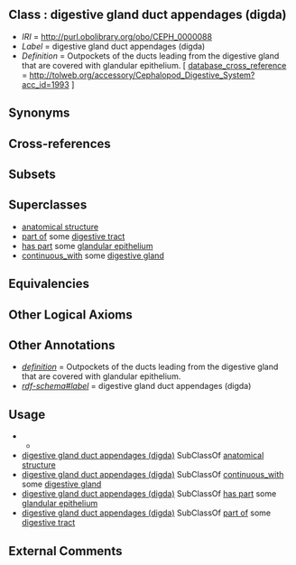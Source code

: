 
## Class : digestive gland duct appendages (digda)

 * *IRI* = http://purl.obolibrary.org/obo/CEPH_0000088
 * *Label* = digestive gland duct appendages (digda)
 * *Definition* = Outpockets of the ducts leading from the digestive gland that are covered with glandular epithelium. [ [database_cross_reference](../../ef/oboInOwl#hasDbXref.md) = http://tolweb.org/accessory/Cephalopod_Digestive_System?acc_id=1993 ]

## Synonyms


## Cross-references


## Subsets


## Superclasses

 * [anatomical structure](../../UBERON/61/UBERON_0000061.md)
 * [part of](../../BFO/50/BFO_0000050.md) some [digestive tract](../../UBERON/55/UBERON_0001555.md)
 * [has part](../../BFO/51/BFO_0000051.md) some [glandular epithelium](../../UBERON/99/UBERON_0006799.md)
 * [continuous_with](../../ceph#continuous/th/ceph#continuous_with.md) some [digestive gland](../../CEPH/87/CEPH_0000087.md)

## Equivalencies


## Other Logical Axioms


## Other Annotations

 * *[definition](../../IAO/15/IAO_0000115.md)* = Outpockets of the ducts leading from the digestive gland that are covered with glandular epithelium.
 * *[rdf-schema#label](../../el/rdf-schema#label.md)* = digestive gland duct appendages (digda)

## Usage

 * -
 * [digestive gland duct appendages (digda)](../../CEPH/88/CEPH_0000088.md) SubClassOf [anatomical structure](../../UBERON/61/UBERON_0000061.md)
 * [digestive gland duct appendages (digda)](../../CEPH/88/CEPH_0000088.md) SubClassOf [continuous_with](../../ceph#continuous/th/ceph#continuous_with.md) some [digestive gland](../../CEPH/87/CEPH_0000087.md)
 * [digestive gland duct appendages (digda)](../../CEPH/88/CEPH_0000088.md) SubClassOf [has part](../../BFO/51/BFO_0000051.md) some [glandular epithelium](../../UBERON/99/UBERON_0006799.md)
 * [digestive gland duct appendages (digda)](../../CEPH/88/CEPH_0000088.md) SubClassOf [part of](../../BFO/50/BFO_0000050.md) some [digestive tract](../../UBERON/55/UBERON_0001555.md)

## External Comments

